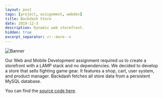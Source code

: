 ```yaml
---
layout: post
tags: [project, assignment, webdev]
title: Backdash Store
date: 2019-12-3
description: Dynamic web storefront.
hidden: true
excerpt_separator: <!--more-->
---
```


![Banner](https://i.imgur.com/8dUxa2l.jpg)

Our Web and Mobile Development assignment required us to
create a storefront with a LAMP stack and no dependencies.
We decided to develop a store that sells fighting game gear.
It features a shop, cart, user system, and product manager.
Backdash fetches all store data from a persistent MySQL database.

You can find the [source code here](https://github.com/opeik/backdash-store).

